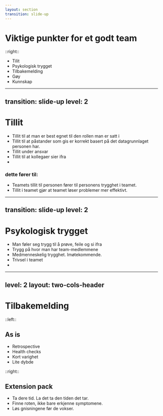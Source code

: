 ```yaml
---
layout: section
transition: slide-up
---
```


# Viktige punkter for et godt team

::right::

<ul>
<li>Tilit</li>
<li>Psykologisk trygget</li>
<li>Tilbakemelding</li>
<li>Gøy</li>
<li>Kunnskap</li>
</ul>

---
transition: slide-up
level: 2
---

# Tillit

<v-clicks>

- Tillit til at man er best egnet til den rollen man er satt i 
- Tillit til at påstander som gis er korrekt basert på det datagrunnlaget personen har. 
- Tillit under ansvar
- Tillit til at kollegaer sier ifra 
- 
</v-clicks>


<v-click>

### dette fører til: 

</v-click>
<v-clicks>

- Teamets tillit til personen fører til personens trygghet i teamet.
- Tillit i teamet gjør at teamet løser problemer mer effektivt. 

</v-clicks>

---
transition: slide-up
level: 2
---

# Psykologisk trygget

<v-clicks>

- Man føler seg trygg til å prøve, feile og si ifra 
- Trygg på hvor man har team-medlemmene 
- Medmenneskelig trygghet. Imøtekommende.
- Trivsel i teamet
- 
</v-clicks>

---
level: 2
layout: two-cols-header
---

# Tilbakemelding
::left::
<h2 v-click>As is</h2>
<ul>
    <v-clicks>
        <li>Retrospective</li>
        <li>Health checks</li>
        <li>Kort varighet</li>
        <li>Lite dybde</li>
    </v-clicks> 
</ul>
::right::
<h2 v-click>Extension pack</h2>
<ul>
    <v-clicks>
        <li>Ta dere tid. La det ta den tiden det tar.</li>
        <li>Finne roten, ikke bare erkjenne symptomene.</li>
        <li>Løs gnisningene før de vokser.</li>
    </v-clicks> 
</ul>
